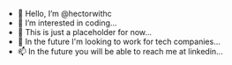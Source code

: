 - 👋 Hello, I’m @hectorwithc
- 👀 I’m interested in coding...
- 🌱 This is just a placeholder for now...
- 💞️ In the future I'm looking to work for tech companies...
- 📫 In the future you will be able to reach me at linkedin...

<!---
hectorwithc/hectorwithc is a ✨ special ✨ repository because its `README.md` (this file) appears on your GitHub profile.
You can click the Preview link to take a look at your changes.
--->
